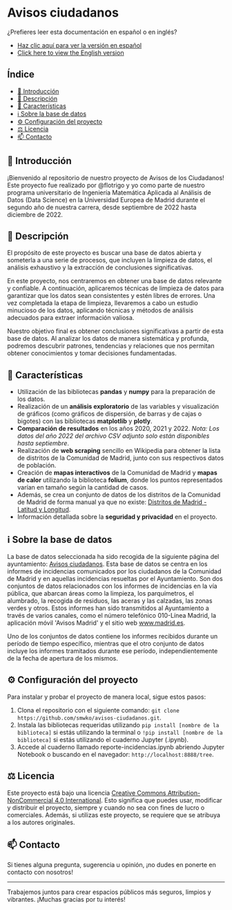 # Avisos ciudadanos

¿Prefieres leer esta documentación en español o en inglés?

- [Haz clic aquí para ver la versión en español](README-es.md)
- [Click here to view the English version](README.md)

## Índice
- [👋 Introducción](#introducción)
- [📑 Descripción](#descripción)
- [🌟 Características](#características)
- [ℹ️ Sobre la base de datos](#sobre-la-base-de-datos)
- [⚙️ Configuración del proyecto](#configuración-del-proyecto)
- [⚖️ Licencia](#licencia)
- [📫 Contacto](#contacto)

## 👋 Introducción
¡Bienvenido al repositorio de nuestro proyecto de Avisos de los Ciudadanos! Este proyecto fue realizado por @flotrigo y yo como parte de nuestro programa universitario de Ingeniería Matemática Aplicada al Análisis de Datos (Data Science) en la Universidad Europea de Madrid durante el segundo año de nuestra carrera, desde septiembre de 2022 hasta diciembre de 2022.

## 📑 Descripción
El propósito de este proyecto es buscar una base de datos abierta y someterla a una serie de procesos, que incluyen la limpieza de datos, el análisis exhaustivo y la extracción de conclusiones significativas.

En este proyecto, nos centraremos en obtener una base de datos relevante y confiable. A continuación, aplicaremos técnicas de limpieza de datos para garantizar que los datos sean consistentes y estén libres de errores. Una vez completada la etapa de limpieza, llevaremos a cabo un estudio minucioso de los datos, aplicando técnicas y métodos de análisis adecuados para extraer información valiosa.

Nuestro objetivo final es obtener conclusiones significativas a partir de esta base de datos. Al analizar los datos de manera sistemática y profunda, podremos descubrir patrones, tendencias y relaciones que nos permitan obtener conocimientos y tomar decisiones fundamentadas.

## 🌟 Características
- Utilización de las bibliotecas **pandas** y **numpy** para la preparación de los datos.
- Realización de un **análisis exploratorio** de las variables y visualización de gráficos (como gráficos de dispersión, de barras y de cajas o bigotes) con las bibliotecas **matplotlib** y **plotly**.
- **Comparación de resultados** en los años 2020, 2021 y 2022. *Nota: Los datos del año 2022 del archivo CSV adjunto solo están disponibles hasta septiembre*.
- Realización de **web scraping** sencillo en Wikipedia para obtener la lista de distritos de la Comunidad de Madrid, junto con sus respectivos datos de población.
- Creación de **mapas interactivos** de la Comunidad de Madrid y **mapas de calor** utilizando la biblioteca **folium**, donde los puntos representados varían en tamaño según la cantidad de casos.
- Además, se crea un conjunto de datos de los distritos de la Comunidad de Madrid de forma manual ya que no existe: [Distritos de Madrid - Latitud y Longitud](https://www.kaggle.com/datasets/jjnscjj/distritos-de-madrid-latitud-y-longitud).
- Información detallada sobre la **seguridad y privacidad** en el proyecto.

## ℹ️ Sobre la base de datos
La base de datos seleccionada ha sido recogida de la siguiente página del ayuntamiento: [Avisos ciudadanos](https://datos.madrid.es/portal/site/egob/menuitem.c05c1f754a33a9fbe4b2e4b284f1a5a0/?vgnextoid=fd6112695c6bb410VgnVCM1000000b205a0aRCRD&vgnextchannel=374512b9ace9f310VgnVCM100000171f5a0aRCRD&vgnextfmt=default). Esta base de datos se centra en los informes de incidencias comunicados por los ciudadanos de la Comunidad de Madrid y en aquellas incidencias resueltas por el Ayuntamiento. Son dos conjuntos de datos relacionados con los informes de incidencias en la vía pública, que abarcan áreas como la limpieza, los parquímetros, el alumbrado, la recogida de residuos, las aceras y las calzadas, las zonas verdes y otros. Estos informes han sido transmitidos al Ayuntamiento a través de varios canales, como el número telefónico 010-Línea Madrid, la aplicación móvil 'Avisos Madrid' y el sitio web www.madrid.es.

Uno de los conjuntos de datos contiene los informes recibidos durante un período de tiempo específico, mientras que el otro conjunto de datos incluye los informes tramitados durante ese período, independientemente de la fecha de apertura de los mismos.

## ⚙️ Configuración del proyecto
Para instalar y probar el proyecto de manera local, sigue estos pasos:

1. Clona el repositorio con el siguiente comando: `git clone https://github.com/smwko/avisos-ciudadanos.git`.
2. Instala las bibliotecas requeridas utilizando `pip install [nombre de la biblioteca]` si estás utilizando la terminal o `!pip install [nombre de la biblioteca]` si estás utilizando el cuaderno Jupyter (.ipynb).
3. Accede al cuaderno llamado reporte-incidencias.ipynb abriendo Jupyter Notebook o buscando en el navegador: `http://localhost:8888/tree`.

## ⚖️ Licencia
Este proyecto está bajo una licencia [Creative Commons Attribution-NonCommercial 4.0 International](https://creativecommons.org/licenses/by-nc/4.0/deed.es_ES). Esto significa que puedes usar, modificar y distribuir el proyecto, siempre y cuando no sea con fines de lucro o comerciales. Además, si utilizas este proyecto, se requiere que se atribuya a los autores originales.

## 📫 Contacto
Si tienes alguna pregunta, sugerencia u opinión, ¡no dudes en ponerte en contacto con nosotros!

---

Trabajemos juntos para crear espacios públicos más seguros, limpios y vibrantes. ¡Muchas gracias por tu interés!
